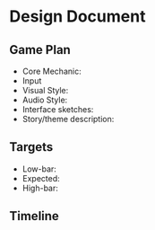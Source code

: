 # Design Document

## Game Plan 
* Core Mechanic:  
* Input 
* Visual Style:
* Audio Style:
* Interface sketches:
* Story/theme description:

## Targets
* Low-bar:
* Expected:
* High-bar: 

## Timeline 
